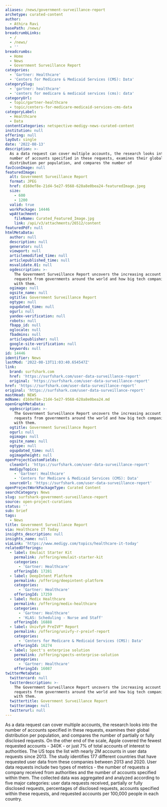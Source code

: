 ```yaml
---
aliases: /news/government-surveillance-report
archetype: curated-content
author:
  - Athira Ravi
basePath: /news/
breadcrumbLinks:
  - /
  - /news/
  - ''
breadcrumbs:
  - Home
  - News
  - Government Surveillance Report
categories:
  - 'Gartner: Healthcare'
  - 'Centers for Medicare & Medicaid Services (CMS): Data'
categorySlug:
  - 'gartner: healthcare'
  - 'centers for medicare & medicaid services (cms): data'
categoryUrl:
  - topic/gartner-healthcare
  - topic/centers-for-medicare-medicaid-services-cms-data
categoryLabel:
  - Healthcare
  - Data
contentCategories: netspective-medigy-news-curated-content
institution: null
offering: null
layOut: single
date: '2022-08-13'
description: >-
  As a data request can cover multiple accounts, the research looks into the
  number of accounts specified in these requests, examines their global
  distribution per population, and compares the number of
favIconImage: null
featuredImage:
  alt: Government Surveillance Report
  format: JPEG
  href: d160ef8e-21d4-5e27-9568-628a8e0bea24-featuredImage.jpeg
  size:
    - 600
    - 1200
  valid: true
  workPackage: 14446
  wpAttachment:
    fileName: Curated_Featured_Image.jpg
    link: /api/v3/attachments/26512/content
featuredPdf: null
htmlMetaData:
  author: null
  description: null
  generator: null
  viewport: null
  articlemodified_time: null
  articlepublished_time: null
  msvalidate.01: null
  ogdescription: >-
    The Government Surveillance Report uncovers the increasing account data
    requests from governments around the world and how big tech companies comply
    with them.
  ogimage: null
  ogsite_name: null
  ogtitle: Government Surveillance Report
  ogtype: null
  ogupdated_time: null
  ogurl: null
  yandex-verification: null
  robots: null
  fbapp_id: null
  oglocale: null
  fbadmins: null
  articlepublisher: null
  google-site-verification: null
  keywords: null
id: 14446
identifier: News
lastMod: '2022-08-13T11:03:40.654547Z'
link:
  brand: surfshark.com
  href: 'https://surfshark.com/user-data-surveillance-report'
  original: 'https://surfshark.com/user-data-surveillance-report'
href: 'https://surfshark.com/user-data-surveillance-report'
original: 'https://surfshark.com/user-data-surveillance-report'
mastHead: NEWS
mdName: d160ef8e-21d4-5e27-9568-628a8e0bea24.md
openGraphMetaData:
  ogdescription: >-
    The Government Surveillance Report uncovers the increasing account data
    requests from governments around the world and how big tech companies comply
    with them.
  ogtitle: Government Surveillance Report
  ogurl: null
  ogimage: null
  ogsite_name: null
  ogtype: null
  ogupdated_time: null
  ogimageheight: null
openProjectCustomFields:
  cleanUrl: 'https://surfshark.com/user-data-surveillance-report'
  medigyTopics:
    - 'Gartner: Healthcare'
    - 'Centers for Medicare & Medicaid Services (CMS): Data'
  sourceUrl: 'https://surfshark.com/user-data-surveillance-report'
openProjectWorkPackageType: Curated Content
searchCategory: News
slug: surfshark-government-surveillance-report
source: open-project-curations
status: ''
sub: brief
tags:
  - News
title: Government Surveillance Report
via: Healthcare IT Today
insights_description: null
insights_name: null
viaLink: 'https://www.medigy.com/topics/healthcare-it-today'
relatedOfferings:
  - label: Emulait Starter Kit
    permalink: /offering/emulait-starter-kit
    categories:
      - 'Gartner: Healthcare'
    offeringId: 17281
  - label: DeepIntent Platform
    permalink: /offering/deepintent-platform
    categories:
      - 'Gartner: Healthcare'
    offeringId: 17259
  - label: Medix Healthcare
    permalink: /offering/medix-healthcare
    categories:
      - 'Gartner: Healthcare'
      - 'KLAS: Scheduling - Nurse and Staff'
    offeringId: 16888
  - label: Univfy® PreIVF™ Report
    permalink: /offering/univfy-r-preivf-report
    categories:
      - 'Centers for Medicare & Medicaid Services (CMS): Data'
    offeringId: 16274
  - label: Spect's enterprise solution
    permalink: /offering/spects-enterprise-solution
    categories:
      - 'Gartner: Healthcare'
    offeringId: 16087
twitterMetaData:
  twittercard: null
  twitterdescription: >-
    The Government Surveillance Report uncovers the increasing account data
    requests from governments around the world and how big tech companies comply
    with them.
  twittertitle: Government Surveillance Report
  twitterimage: null
  twitterurl: null
---
```

<p>As a data request can cover multiple accounts, the research looks into the number of accounts specified in these requests, examines their global distribution per population, and compares the number of partially or fully disclosed requests. On the other end of the scale, Apple covered the fewest requested accounts - 340K - or just 7% of total accounts of interest to authorities. The US tops the list with nearly 2M accounts in user data requests since 2013. The study identifies 177 different countries that have requested user data from these companies between 2013 and 2020. User data requests include two types of metrics - the number of requests a company received from authorities and the number of accounts specified within them. The collected data was aggregated and analyzed according to five major categories: user data requests received, partially or fully disclosed requests, percentages of disclosed requests, accounts specified within these requests, and requested accounts per 100,000 people in each country.</p>
